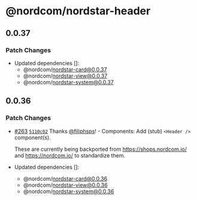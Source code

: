 # @nordcom/nordstar-header

## 0.0.37

### Patch Changes

- Updated dependencies []:
  - @nordcom/nordstar-card@0.0.37
  - @nordcom/nordstar-view@0.0.37
  - @nordcom/nordstar-system@0.0.37

## 0.0.36

### Patch Changes

- [#263](https://github.com/NordcomInc/nordstar/pull/263) [`5110c02`](https://github.com/NordcomInc/nordstar/commit/5110c02e8c996f2b9042e292e42c4ae5fa22e83c) Thanks [@filiphsps](https://github.com/filiphsps)! - Components: Add (stub) `<Header />` component(s).

  These are currently being backported from https://shops.nordcom.io/
  and https://nordcom.io/ to standardize them.

- Updated dependencies []:
  - @nordcom/nordstar-card@0.0.36
  - @nordcom/nordstar-view@0.0.36
  - @nordcom/nordstar-system@0.0.36
